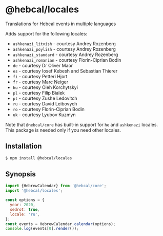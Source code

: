 # @hebcal/locales
Translations for Hebcal events in multiple languages

Adds support for the following locales:

* `ashkenazi_litvish` - courtesy Andrey Rozenberg
* `ashkenazi_poylish` - courtesy Andrey Rozenberg
* `ashkenazi_standard` - courtesy Andrey Rozenberg
* `ashkenazi_romanian` - courtesy Florin-Ciprian Bodin
* `de` - courtesy Dr Oliver Maor
* `es` - courtesy Iosef Kebesh and Sebastian Thierer
* `fi` - courtesy Petteri Hjort
* `fr` - courtesy Marc Neiger
* `hu` - courtesy Oleh Korchytskyi
* `pl` - courtesy Filip Bialek
* `pt` - courtesy Zushe Ledovitch
* `ru` - courtesy David Leibovych
* `ro` - courtesy Florin-Ciprian Bodin
* `uk` - courtesy Lyubov Kuzmyn

Note that `@hebcal/core` has built-in support for `he` and `ashkenazi` locales.
This package is needed only if you need other locales.

## Installation
```bash
$ npm install @hebcal/locales
```

## Synopsis
```javascript
import {HebrewCalendar} from '@hebcal/core';
import '@hebcal/locales';

const options = {
  year: 2020,
  sedrot: true,
  locale: 'ru',
};
const events = HebrewCalendar.calendar(options);
console.log(events[0].render());
```
